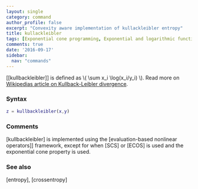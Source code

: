 ```yaml
---
layout: single
category: command
author_profile: false
excerpt: "Convexity aware implementation of kullackleibler entropy"
title: kullackleibler
tags: [Exponential cone programming, Exponential and logarithmic functions]
comments: true
date: '2016-09-17'
sidebar:
  nav: "commands"
---
```


[[kullbackleibler]] is defined as \\( \sum x_i \log(x_i/y_i) \\). Read more on [Wikipedias article on Kullback-Leibler divergence](http://en.wikipedia.org/wiki/Kullback%E2%80%93Leibler_divergence).

### Syntax 
````matlab
z = kullbackleibler(x,y) 
````

### Comments

[kullbackleibler] is implemented using the [evaluation-based nonlinear operators]] framework, except for when [SCS] or [ECOS] is used and the exponential cone property is used.

### See also 
[entropy], [crossentropy]

